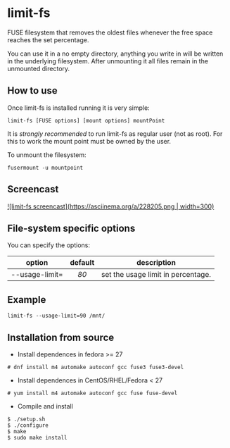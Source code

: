 # limit-fs
FUSE filesystem that removes the oldest files whenever the free space
reaches the set percentage.

You can use it in a no empty directory, anything you write in will be
written in the underlying filesystem. After unmounting it all files
remain in the unmounted directory.

## How to use
Once limit-fs is installed running it is very simple:

```
limit-fs [FUSE options] [mount options] mountPoint
```
It is _strongly recommended_ to run limit-fs as regular user (not as
root). For this to work the mount point must be owned by the user.

To unmount the filesystem:
```
fusermount -u mountpoint
```

## Screencast
[![limit-fs screencast](https://asciinema.org/a/228205.png | width=300)](https://asciinema.org/a/228205)

## File-system specific options

You can specify the options:

| option | default | description |
|:-:|:-:|---|
| --usage-limit=<d>  | *80* | set the usage limit in percentage. |

## Example
```
limit-fs --usage-limit=90 /mnt/
```

## Installation from source

 * Install dependences in fedora >= 27
```
# dnf install m4 automake autoconf gcc fuse3 fuse3-devel
```

 * Install dependences in CentOS/RHEL/Fedora < 27
```
# yum install m4 automake autoconf gcc fuse fuse-devel
```

* Compile and install
```
$ ./setup.sh
$ ./configure
$ make
$ sudo make install
```
